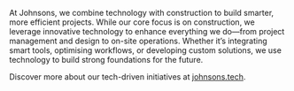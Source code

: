 At Johnsons, we combine technology with construction to build smarter, more efficient projects. While our core focus is on construction, we leverage innovative technology to enhance everything we do—from project management and design to on-site operations. Whether it’s integrating smart tools, optimising workflows, or developing custom solutions, we use technology to build strong foundations for the future.

Discover more about our tech-driven initiatives at [johnsons.tech](https://johnsons.tech).
